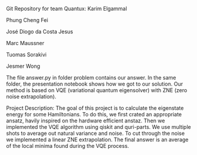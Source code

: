 Git Repository for team Quantux:
Karim Elgammal

Phung Cheng Fei

José Diogo da Costa Jesus

Marc Maussner

Tuomas Sorakivi

Jesmer Wong

The file answer.py in folder problem contains our answer. In the same folder, the presentation notebook shows how we got to our solution. Our method is based on VQE (variational quantum eigensolver) with ZNE (zero noise extrapolation).

Project Description:
The goal of this project is to calculate the eigenstate energy for some Hamiltonians. To do this, we first crated an appropriate ansatz, havily inspired on the hardware efficient anstaz. Then we implemented the VQE algorithm using qiskit and quri-parts. We use multiple shots to average out natural variance and noise. 
To cut through the noise we implemented a linear ZNE extrapolation. The final answer is an average of the local minima found during the VQE process.

